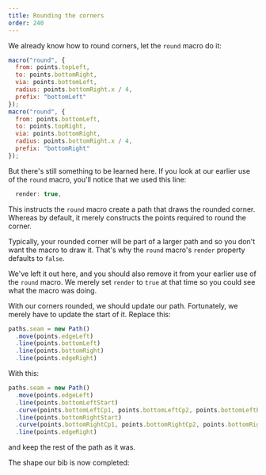 ```yaml
---
title: Rounding the corners
order: 240
---
```


We already know how to round corners, let the `round` macro do it:

```js
macro("round", {
  from: points.topLeft,
  to: points.bottomRight,
  via: points.bottomLeft,
  radius: points.bottomRight.x / 4,
  prefix: "bottomLeft"
});
macro("round", {
  from: points.bottomLeft,
  to: points.topRight,
  via: points.bottomRight,
  radius: points.bottomRight.x / 4,
  prefix: "bottomRight"
});
```

But there's still something to be learned here. If you look at our earlier use of the `round` macro, you'll notice that we used this line:

```js
  render: true,
```

This instructs the `round` macro create a path that draws the rounded corner. Whereas by default, it merely constructs the points required to round the corner.

Typically, your rounded corner will be part of a larger path and so you don't want the macro to draw it. That's why the `round` macro's `render` property defaults to `false`.

We've left it out here, and you should also remove it from your earlier use of the `round` macro. We merely set `render` to `true` at that time so you could see what the macro was doing.

With our corners rounded, we should update our path. Fortunately, we merely have to update the start of it. Replace this:

```js
paths.seam = new Path()
  .move(points.edgeLeft)
  .line(points.bottomLeft)
  .line(points.bottomRight)
  .line(points.edgeRight)
```

With this:

```js
paths.seam = new Path()
  .move(points.edgeLeft)
  .line(points.bottomLeftStart)
  .curve(points.bottomLeftCp1, points.bottomLeftCp2, points.bottomLeftEnd)
  .line(points.bottomRightStart)
  .curve(points.bottomRightCp1, points.bottomRightCp2, points.bottomRightEnd)
  .line(points.edgeRight)
```

and keep the rest of the path as it was.

The shape our bib is now completed:

<example pattern="tutorial" part="step10" caption="That is looking a lot like a bib" />